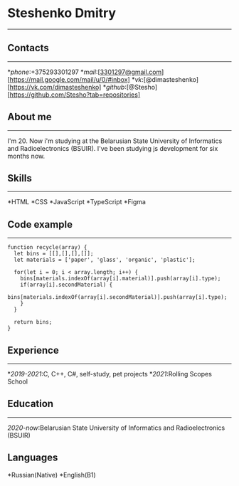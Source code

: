 # Steshenko Dmitry
*****
## Contacts
*****
*_phone_:+375293301297
*_mail_:[3301297@gmail.com][https://mail.google.com/mail/u/0/#inbox]
*_vk_:[@dimasteshenko][https://vk.com/dimasteshenko]
*_github_:[@Stesho][https://github.com/Stesho?tab=repositories]

## About me
*****
I'm 20. Now i'm studying at the Belarusian State University of Informatics and Radioelectronics (BSUIR). I've been studying js development for six months now.

## Skills
*****
*HTML
*CSS
*JavaScript
*TypeScript
*Figma

## Code example
*****
```
function recycle(array) {
  let bins = [[],[],[],[]];
  let materials = ['paper', 'glass', 'organic', 'plastic'];
  
  for(let i = 0; i < array.length; i++) {
    bins[materials.indexOf(array[i].material)].push(array[i].type);
    if(array[i].secondMaterial) {
      bins[materials.indexOf(array[i].secondMaterial)].push(array[i].type);  
    } 
  }

  return bins;
}
```

## Experience
*****
*_2019-2021_:C, C++, C#, self-study, pet projects
*_2021_:Rolling Scopes School

## Education
*****
_2020-now_:Belarusian State University of Informatics and Radioelectronics (BSUIR)

## Languages
*Russian(Native)
*English(B1)
